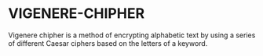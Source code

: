 # VIGENERE-CHIPHER
Vigenere chipher is a method of encrypting alphabetic text by using a series of different Caesar ciphers based on the letters of a keyword.
